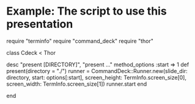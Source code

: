 Example: The script to use this presentation
============================================

require "terminfo"
require "command_deck"
require "thor"

class Cdeck < Thor

  desc "present [DIRECTORY]", "present ..."
  method_options :start => 1
  def present(directory = "./") 
    runner = CommandDeck::Runner.new(slide_dir: directory,
                start: options[:start],
                screen_height: TermInfo.screen_size[0],
                screen_width: TermInfo.screen_size[1])
    runner.start
  end

end

